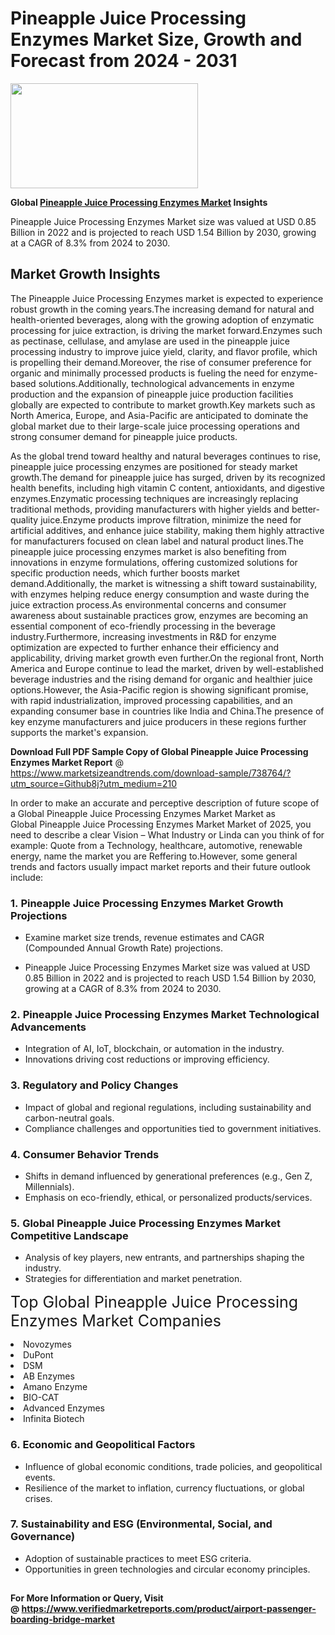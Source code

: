 <H1>Pineapple Juice Processing Enzymes Market Size, Growth and Forecast from 2024 - 2031</H1><img class="aligncenter size-medium wp-image-584254" src="https://thirdeyenews.in/wp-content/uploads/2024/09/Global-Market-Research-300x168.jpeg" alt="" width="300" height="168" /><p><strong>Global&nbsp;<a href="https://www.marketsizeandtrends.com/download-sample/738764/?utm_source=Github8j?utm_medium=210">Pineapple Juice Processing Enzymes Market</a> Insights</strong></p><p>Pineapple Juice Processing Enzymes Market size was valued at USD 0.85 Billion in 2022 and is projected to reach USD 1.54 Billion by 2030, growing at a CAGR of 8.3% from 2024 to 2030.</p><p><h2>Market Growth Insights</h2> <p>The Pineapple Juice Processing Enzymes market is expected to experience robust growth in the coming years.The increasing demand for natural and health-oriented beverages, along with the growing adoption of enzymatic processing for juice extraction, is driving the market forward.Enzymes such as pectinase, cellulase, and amylase are used in the pineapple juice processing industry to improve juice yield, clarity, and flavor profile, which is propelling their demand.Moreover, the rise of consumer preference for organic and minimally processed products is fueling the need for enzyme-based solutions.Additionally, technological advancements in enzyme production and the expansion of pineapple juice production facilities globally are expected to contribute to market growth.Key markets such as North America, Europe, and Asia-Pacific are anticipated to dominate the global market due to their large-scale juice processing operations and strong consumer demand for pineapple juice products.</p> <p>As the global trend toward healthy and natural beverages continues to rise, pineapple juice processing enzymes are positioned for steady market growth.The demand for pineapple juice has surged, driven by its recognized health benefits, including high vitamin C content, antioxidants, and digestive enzymes.Enzymatic processing techniques are increasingly replacing traditional methods, providing manufacturers with higher yields and better-quality juice.Enzyme products improve filtration, minimize the need for artificial additives, and enhance juice stability, making them highly attractive for manufacturers focused on clean label and natural product lines.The pineapple juice processing enzymes market is also benefiting from innovations in enzyme formulations, offering customized solutions for specific production needs, which further boosts market demand.Additionally, the market is witnessing a shift toward sustainability, with enzymes helping reduce energy consumption and waste during the juice extraction process.As environmental concerns and consumer awareness about sustainable practices grow, enzymes are becoming an essential component of eco-friendly processing in the beverage industry.Furthermore, increasing investments in R&D for enzyme optimization are expected to further enhance their efficiency and applicability, driving market growth even further.On the regional front, North America and Europe continue to lead the market, driven by well-established beverage industries and the rising demand for organic and healthier juice options.However, the Asia-Pacific region is showing significant promise, with rapid industrialization, improved processing capabilities, and an expanding consumer base in countries like India and China.The presence of key enzyme manufacturers and juice producers in these regions further supports the market's expansion.<p><span class=""><strong>Download Full PDF Sample Copy of Global Pineapple Juice Processing Enzymes Market Report</strong> @ <a href="https://www.marketsizeandtrends.com/download-sample/738764/?utm_source=Github8j?utm_medium=210" target="_blank">https://www.marketsizeandtrends.com/download-sample/738764/?utm_source=Github8j?utm_medium=210</a></span></p><p>In order to make an accurate and perceptive description of future scope of a Global&nbsp;Pineapple Juice Processing Enzymes Market Market as Global&nbsp;Pineapple Juice Processing Enzymes Market Market of 2025, you need to describe a clear Vision &ndash; What Industry or Linda can you think of for example: Quote from a Technology, healthcare, automotive, renewable energy, name the market you are Reffering to.However, some general trends and factors usually impact market reports and their future outlook include:</p><h3>1.&nbsp;<strong>Pineapple Juice Processing Enzymes Market Growth Projections</strong></h3><ul><li>Examine market size trends, revenue estimates and CAGR (Compounded Annual Growth Rate) projections.</li><li><p>Pineapple Juice Processing Enzymes Market size was valued at USD 0.85 Billion in 2022 and is projected to reach USD 1.54 Billion by 2030, growing at a CAGR of 8.3% from 2024 to 2030.</p></li></ul><h3>2.&nbsp;<strong>Pineapple Juice Processing Enzymes Market Technological Advancements</strong></h3><ul><li>Integration of AI, IoT, blockchain, or automation in the industry.</li><li>Innovations driving cost reductions or improving efficiency.</li></ul><h3>3.&nbsp;<strong>Regulatory and Policy Changes</strong></h3><ul><li>Impact of global and regional regulations, including sustainability and carbon-neutral goals.</li><li>Compliance challenges and opportunities tied to government initiatives.</li></ul><h3>4.&nbsp;<strong>Consumer Behavior Trends</strong></h3><ul><li>Shifts in demand influenced by generational preferences (e.g., Gen Z, Millennials).</li><li>Emphasis on eco-friendly, ethical, or personalized products/services.</li></ul><h3>5.&nbsp;<strong>Global Pineapple Juice Processing Enzymes Market Competitive Landscape</strong></h3><ul><li>Analysis of key players, new entrants, and partnerships shaping the industry.</li><li>Strategies for differentiation and market penetration.</li></ul><p data-pm-slice="1 1 []"><span style="color: inherit; font-family: inherit; font-size: 25px;">Top Global Pineapple Juice Processing Enzymes Market Companies</span></p><div class="" data-test-id=""><p><li>Novozymes</li><li> DuPont</li><li> DSM</li><li> AB Enzymes</li><li> Amano Enzyme</li><li> BIO-CAT</li><li> Advanced Enzymes</li><li> Infinita Biotech</li></p></div><h3>6.&nbsp;<strong>Economic and Geopolitical Factors</strong></h3><ul><li>Influence of global economic conditions, trade policies, and geopolitical events.</li><li>Resilience of the market to inflation, currency fluctuations, or global crises.</li></ul><h3>7.&nbsp;<strong>Sustainability and ESG (Environmental, Social, and Governance)</strong></h3><ul><li>Adoption of sustainable practices to meet ESG criteria.</li><li>Opportunities in green technologies and circular economy principles.</li></ul><h2><strong style="font-size: 14px;">For More Information or Query, Visit @&nbsp;</strong><a style="background-color: #ffffff; font-size: 14px;" href="https://www.marketsizeandtrends.com/report/pineapple-juice-processing-enzymes-market/" target="_blank">https://www.verifiedmarketreports.com/product/airport-passenger-boarding-bridge-market</a></h2>
